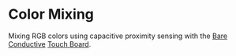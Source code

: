 # Color Mixing
Mixing RGB colors using capacitive proximity sensing with the [Bare Conductive](https://www.bareconductive.com) [Touch Board](https://www.bareconductive.com/shop/touch-board/).

